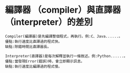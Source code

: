 
# 編譯器 （compiler）與直譯器（interpreter）的差別
```
Compiler(編譯器)是先編譯整個程式，再執行。例:C、Java......。
優點:執行速度比直譯過的程式快。
缺點:除錯時間比直譯器長。

Interpreter(直譯器)是每次解釋並執行一條敘述。例:Python......。
優點:當發現Error(錯誤)時，會立即顯示訊息。
缺點:執行速度比編譯過的程式慢。
```
